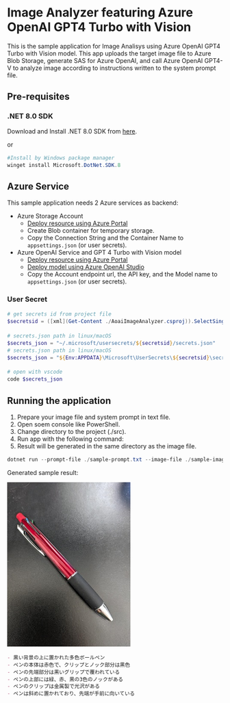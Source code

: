 # Image Analyzer featuring Azure OpenAI GPT4 Turbo with Vision

This is the sample application for Image Analisys using Azure OpenAI GPT4 Turbo with Vision model.
This app uploads the target image file to Azure Blob Storage, generate SAS for Azure OpenAI, and call Azure OpenAI GPT4-V to analyze image according to instructions written to the system prompt file.

## Pre-requisites

### .NET 8.0 SDK

Download and Install .NET 8.0 SDK from [here](https://dotnet.microsoft.com/ja-jp/download).

or 

```powershell
#Install by Windows package manager
winget install Microsoft.DotNet.SDK.8 
```

## Azure Service

This sample application needs 2 Azure services as backend:

- Azure Storage Account
    - [Deploy resource using Azure Portal](https://portal.azure.com/#create/Microsoft.StorageAccount-ARM)
    - Create Blob container for temporary storage.
    - Copy the Connection String and the Container Name to `appsettings.json` (or user secrets).
- Azure OpenAI Service and GPT 4 Turbo with Vision model
    - [Deploy resource using Azure Portal](https://portal.azure.com/#create/Microsoft.CognitiveServicesOpenAI)
    - [Deploy model using Azure OpenAI Studio](https://oai.azure.com/portal)
    - Copy the Account endpoint url, the API key, and the Model name to `appsettings.json` (or user secrets).

### User Secret

```powershell
# get secrets id from project file
$secretsid = ([xml](Get-Content ./AoaiImageAnalyzer.csproj)).SelectSingleNode('//UserSecretsId/text()').Value

# secrets.json path in linux/macOS 
$secrets_json = "~/.microsoft/usersecrets/${secretsid}/secrets.json"
# secrets.json path in linux/macOS 
$secrets_json = "${Env:APPDATA}\Microsoft\UserSecrets\${secretsid}\secrets.json"

# open with vscode
code $secrets_json
```

## Running the application

1. Prepare your image file and system prompt in text file.
1. Open soem console like PowerShell.
1. Change directory to the project (./src).
1. Run app with the following command:
1. Result will be generated in the same directory as the image file.

```powershell
dotnet run --prompt-file ./sample-prompt.txt --image-file ./sample-image.png 
```

Generated sample result:

![](./src/sample-image.png)

```markdown
- 黒い背景の上に置かれた多色ボールペン
- ペンの本体は赤色で、クリップとノック部分は黒色
- ペンの先端部分は黒いグリップで覆われている
- ペンの上部には緑、赤、黒の3色のノックがある
- ペンのクリップは金属製で光沢がある
- ペンは斜めに置かれており、先端が手前に向いている
```
